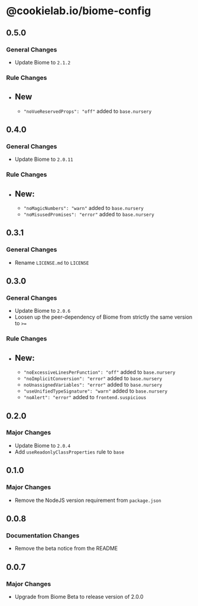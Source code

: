 # @cookielab.io/biome-config

## 0.5.0

### General Changes

- Update Biome to `2.1.2`

### Rule Changes

- ## New
  - `"noVueReservedProps": "off"` added to `base.nursery`

## 0.4.0

### General Changes

- Update Biome to `2.0.11`

### Rule Changes

- ## New:
  - `"noMagicNumbers": "warn"` added to `base.nursery`
  - `"noMisusedPromises": "error"` added to `base.nursery`

## 0.3.1

### General Changes

- Rename `LICENSE.md` to `LICENSE`

## 0.3.0

### General Changes

- Update Biome to `2.0.6`
- Loosen up the peer-dependency of Biome from strictly the same version to `>=`

### Rule Changes

- ## New:
  - `"noExcessiveLinesPerFunction": "off"` added to `base.nursery`
  - `"noImplicitConversion": "error"` added to `base.nursery`
  - `noUnassignedVariables": "error"` added to `base.nursery`
  - `"useUnifiedTypeSignature": "warn"` added to `base.nursery`
  - `"noAlert": "error"` added to `frontend.suspicious`

## 0.2.0

### Major Changes

- Update Biome to `2.0.4`
- Add `useReadonlyClassProperties` rule to `base`

## 0.1.0

### Major Changes

- Remove the NodeJS version requirement from `package.json`

## 0.0.8

### Documentation Changes

- Remove the beta notice from the README

## 0.0.7

### Major Changes

- Upgrade from Biome Beta to release version of 2.0.0
